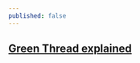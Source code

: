 ```yaml
---
published: false
---
```

## [Green Thread explained](https://c9x.me/articles/gthreads/intro.html)



